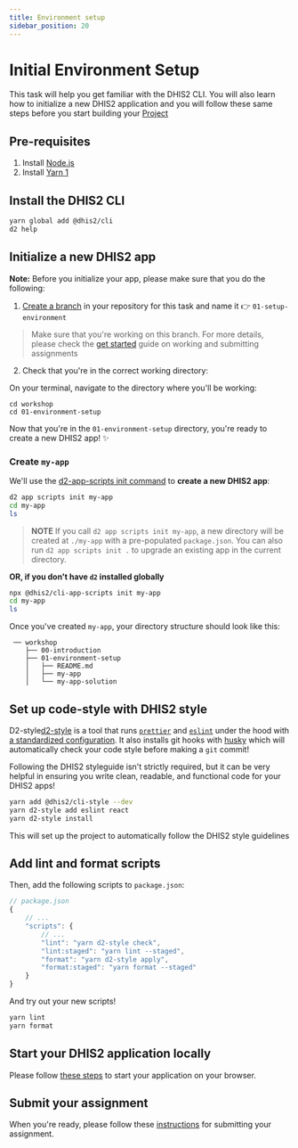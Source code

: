 ```yaml
---
title: Environment setup
sidebar_position: 20
---
```


# Initial Environment Setup

This task will help you get familiar with the DHIS2 CLI. You will also learn how to initialize a new DHIS2 application and you will follow these same steps before you start building your [Project](./07-project.md)

## Pre-requisites

1. Install [Node.js](https://nodejs.org/en/download/)
2. Install [Yarn 1](https://classic.yarnpkg.com/en/docs/install)

## Install the DHIS2 CLI

```sh
yarn global add @dhis2/cli
d2 help
```

## Initialize a new DHIS2 app

**Note:** Before you initialize your app, please make sure that you do the following:

1. [Create a branch](https://docs.github.com/en/github/collaborating-with-issues-and-pull-requests/creating-and-deleting-branches-within-your-repository#creating-a-branch) in your repository for this task and name it 👉 `01-setup-environment`
> Make sure that you're working on this branch. For more details, please check the [get started](../before-academy/GET_STARTED.md#how-to-submit-assignments) guide on working and submitting assignments

2. Check that you're in the correct working directory:

On your terminal, navigate to the directory where you'll be working:

```
cd workshop
cd 01-environment-setup
```

Now that you're in the `01-environment-setup` directory, you're ready to create a new DHIS2 app! ✨

### Create `my-app`

We'll use the [d2-app-scripts init command](https://platform.dhis2.nu/#/scripts/init) to **create a new DHIS2 app**:

```sh
d2 app scripts init my-app
cd my-app
ls
```

> **NOTE** If you call `d2 app scripts init my-app`, a new directory will be created at `./my-app` with a pre-populated `package.json`.  You can also run `d2 app scripts init .` to upgrade an existing app in the current directory.

**OR, if you don't have `d2` installed globally**

```sh
npx @dhis2/cli-app-scripts init my-app
cd my-app
ls
```

Once you've created `my-app`, your directory structure should look like this:

```
 ── workshop
    ├── 00-introduction
    ├── 01-environment-setup
    │   ├── README.md
    │   ├── my-app
    │   └── my-app-solution
```

## Set up code-style with DHIS2 style

D2-style[d2-style](https://cli-style.dhis2.nu/) is a tool that runs [`prettier`](https://prettier.io/) and [`eslint`](https://eslint.org) under the hood with [a standardized configuration](https://github.com/dhis2/cli-style/tree/master/config/js).  It also installs git hooks with [husky](https://github.com/typicode/husky) which will automatically check your code style before making a `git` commit!

Following the DHIS2 styleguide isn't strictly required, but it can be very helpful in ensuring you write clean, readable, and functional code for your DHIS2 apps!

```sh
yarn add @dhis2/cli-style --dev
yarn d2-style add eslint react
yarn d2-style install
```

This will set up the project to automatically follow the DHIS2 style guidelines

## Add lint and format scripts

Then, add the following scripts to `package.json`:

```js
// package.json
{
    // ...
    "scripts": {
        // ...
        "lint": "yarn d2-style check",
        "lint:staged": "yarn lint --staged",
        "format": "yarn d2-style apply",
        "format:staged": "yarn format --staged"
    }
}
```

And try out your new scripts!

```sh
yarn lint
yarn format
```
## Start your DHIS2 application locally

Please follow [these steps](../before-academy/GET_STARTED.md#start-your-dhis2-application-locally) to start your application on your browser.

## Submit your assignment

When you're ready, please follow these [instructions](../before-academy/GET_STARTED.md#how-to-submit-assignments) for submitting your assignment.
